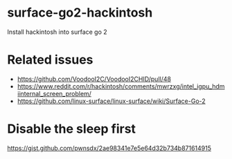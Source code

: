# surface-go2-hackintosh
Install hackintosh into surface go 2

# Related issues
* https://github.com/VoodooI2C/VoodooI2CHID/pull/48
* https://www.reddit.com/r/hackintosh/comments/mwrzxg/intel_igpu_hdmiinternal_screen_problem/
* https://github.com/linux-surface/linux-surface/wiki/Surface-Go-2

# Disable the sleep first
https://gist.github.com/pwnsdx/2ae98341e7e5e64d32b734b871614915

